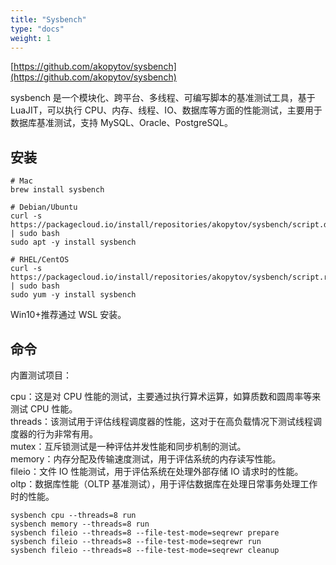```yaml
---
title: "Sysbench"
type: "docs"
weight: 1
---
```


[https://github.com/akopytov/sysbench](https://github.com/akopytov/sysbench)

sysbench 是一个模块化、跨平台、多线程、可编写脚本的基准测试工具，基于 LuaJIT，可以执行 CPU、内存、线程、IO、数据库等方面的性能测试，主要用于数据库基准测试，支持 MySQL、Oracle、PostgreSQL。

## 安装

```shell
# Mac
brew install sysbench

# Debian/Ubuntu
curl -s https://packagecloud.io/install/repositories/akopytov/sysbench/script.deb.sh | sudo bash
sudo apt -y install sysbench

# RHEL/CentOS
curl -s https://packagecloud.io/install/repositories/akopytov/sysbench/script.rpm.sh | sudo bash
sudo yum -y install sysbench
```

Win10+推荐通过 WSL 安装。

## 命令

内置测试项目：

cpu：这是对 CPU 性能的测试，主要通过执行算术运算，如算质数和圆周率等来测试 CPU 性能。  
threads：该测试用于评估线程调度器的性能，这对于在高负载情况下测试线程调度器的行为非常有用。  
mutex：互斥锁测试是一种评估并发性能和同步机制的测试。  
memory：内存分配及传输速度测试，用于评估系统的内存读写性能。  
fileio：文件 IO 性能测试，用于评估系统在处理外部存储 IO 请求时的性能。  
oltp：数据库性能（OLTP 基准测试），用于评估数据库在处理日常事务处理工作时的性能。

```shell
sysbench cpu --threads=8 run
sysbench memory --threads=8 run
sysbench fileio --threads=8 --file-test-mode=seqrewr prepare
sysbench fileio --threads=8 --file-test-mode=seqrewr run
sysbench fileio --threads=8 --file-test-mode=seqrewr cleanup
```
